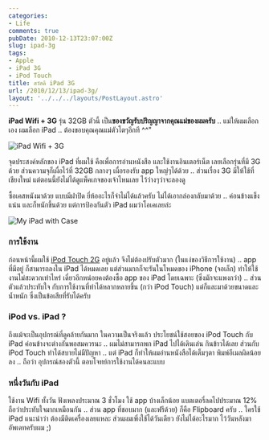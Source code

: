 ```yaml
---
categories:
- Life
comments: true
pubDate: 2010-12-13T23:07:00Z
slug: ipad-3g
tags:
- Apple
- iPad 3G
- iPod Touch
title: สวัสดี iPad 3G
url: /2010/12/13/ipad-3g/
layout: '../../../layouts/PostLayout.astro'
---
```


**iPad Wifi + 3G** รุ่น 32GB ตัวนี้ เป็น**ของขวัญรับปริญญาจากคุณแม่ของผมครับ** .. แม่ให้ผมเลือกเอง ผมเลือก iPad .. ต้องขอบคุณคุณแม่ตัวโตๆอีกที ^^"

![iPad Wifi + 3G](https://armno.in.th/wp-content/gallery/say-hi-ipad-3g/dsc_7694.jpg)

จุดประสงค์หลักของ iPad ที่ผมใช้ คือเพื่อการอ่านหนังสือ และใช้งานอินเตอร์เน็ต เลยเลือกรุ่นที่มี 3G ด้วย ส่วนความจุก็เผื่อไว้ที่ 32GB กลางๆ เผื่อรองรับ app ใหญ่ๆได้ด้วย .. ส่วนเรื่อง 3G มีให้ใช้ที่เชียงใหม่ แต่ตอนนี้ยังไม่ได้ดูแพ็คเกจของเจ้าไหนเลย ไว้ว่างๆว่าจะลองดู

ซื้อเคสหนังมาด้วย แบบมีฝาปิด ยี่ห้ออะไรก็จำไม่ได้แล้วครับ ไม่ได้เอากล่องกลับมาด้วย .. ค่อนข้างแข็ง แน่น และก็หนักขึ้นด้วย แต่การป้องกันตัว iPad ผมว่าโอเคเลยล่ะ

![My iPad with Case](https://armno.in.th/wp-content/gallery/say-hi-ipad-3g/dsc_7708.jpg)


### การใช้งาน


ก่อนหน้านี้ผมใช้ [iPod Touch 2G](https://armno.in.th/content/ipod-touch) อยู่แล้ว จึงไม่ต้องปรับตัวมาก (ในแง่ของวิธีการใช้งาน) .. app ที่มีอยู่ ก็สามารถลงใน iPad ได้หมดเลย แต่ส่วนมากก็จะรันในโหมดของ iPhone (จอเล็ก) ทำให้ใช้งานไม่สะดวกเท่าไหร่ เดี๋ยวอีกหน่อยคงต้องซื้อ app ของ iPad โดยเฉพาะ (ซึ่งมักจะแพงกว่า) .. ส่วนตัวแล้วประทับใจ กับการใช้งานที่ทำได้หลากหลายขึ้น (กว่า iPod Touch) แต่ก็และมาด้วยขนาดและน้ำหนัก ซึ่งเป็นข้อเสียที่รับได้ครับ


### iPod vs. iPad ?


ถึงแม้จะเป็นอุปกรณ์ที่ดูคล้ายกันมาก ในความเป็นจริงแล้ว ประโยชน์ใช้สอยของ iPod Touch กับ iPad ค่อนข้างจะต่างกันพอสมควรนะ .. ผมไม่สามารถพก iPad ไปได้เดินเล่น กินข้าวได้เลย ส่วนกับ iPod Touch ทำได้สบายไม่มีปัญหา .. แต่ iPad ก็ทำให้ผมอ่านหนังสือได้เต็มๆตา พิมพ์อีเมลผิดน้อยลง .. ถือว่า อุปกรณ์สองตัวนี้ ตอบโจทย์การใช้งานได้คนละแบบ


### หนึ่งวันกับ iPad


ใช้งาน Wifi ทั้งวัน ฟังเพลงประมาณ 3 ชั่วโมง ใช้ app บ้างเล็กน้อย แบตเตอรี่ลดไปประมาณ 12% ถือว่าประทับใจมากเหมือนกัน .. ส่วน app ที่ชอบมาก (และฟรีด้วย) ก็คือ Flipboard ครับ .. ใครใช้ iPad แนะนำว่า ต้องมีติดเครื่องเลยแหละ ส่วนผมเพิ่งใช้ได้วันเดียว ยังไม่ได้อะไรมาก ไว้วันหลังมาอัพเดทครับผม ;)
